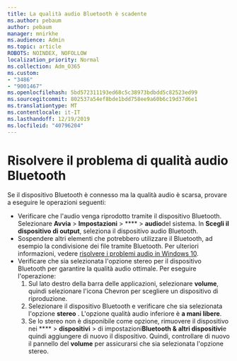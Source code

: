 ```yaml
---
title: La qualità audio Bluetooth è scadente
ms.author: pebaum
author: pebaum
manager: mnirkhe
ms.audience: Admin
ms.topic: article
ROBOTS: NOINDEX, NOFOLLOW
localization_priority: Normal
ms.collection: Adm_O365
ms.custom:
- "3486"
- "9001467"
ms.openlocfilehash: 5bd572311193ed68c5c38973bdbdd5c82523ed99
ms.sourcegitcommit: 802537a54ef8bde1bdd758ee9a60b6c19d37d6e1
ms.translationtype: MT
ms.contentlocale: it-IT
ms.lasthandoff: 12/19/2019
ms.locfileid: "40796204"
---
```

# <a name="fix-bluetooth-audio-quality-issue"></a>Risolvere il problema di qualità audio Bluetooth

Se il dispositivo Bluetooth è connesso ma la qualità audio è scarsa, provare a eseguire le operazioni seguenti:

- Verificare che l'audio venga riprodotto tramite il dispositivo Bluetooth. Selezionare **Avvia** > **Impostazioni** > **** > **audio**del sistema. In **Scegli il dispositivo di output**, seleziona il dispositivo audio Bluetooth.
- Sospendere altri elementi che potrebbero utilizzare il Bluetooth, ad esempio la condivisione dei file tramite Bluetooth. Per ulteriori informazioni, vedere [risolvere i problemi audio in Windows 10](https://support.microsoft.com/help/4520288/windows-10-fix-sound-problems).
- Verificare che sia selezionata l'opzione stereo per il dispositivo Bluetooth per garantire la qualità audio ottimale. Per eseguire l'operazione: 
    1. Sul lato destro della barra delle applicazioni, selezionare **volume**, quindi selezionare l'icona Chevron per scegliere un dispositivo di riproduzione.
    2. Selezionare il dispositivo Bluetooth e verificare che sia selezionata l'opzione **stereo** . L'opzione qualità audio inferiore è **a mani libere**.
    3. Se lo stereo non è disponibile come opzione, rimuovere il dispositivo nei **** > **dispositivi** > di impostazioni**Bluetooth & altri dispositivi**e quindi aggiungere di nuovo il dispositivo. Quindi, controllare di nuovo il pannello del **volume** per assicurarsi che sia selezionata l'opzione stereo.

